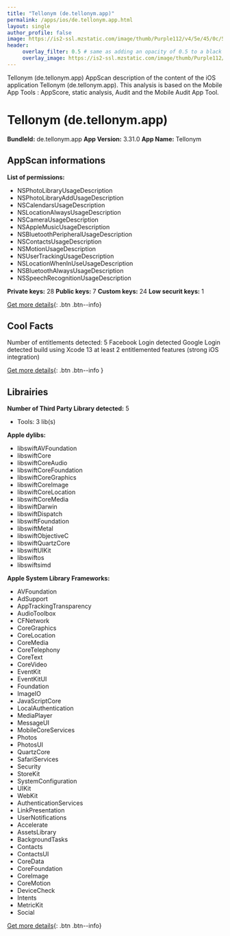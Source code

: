 ```yaml
---
title: "Tellonym (de.tellonym.app)"
permalink: /apps/ios/de.tellonym.app.html
layout: single
author_profile: false
image: https://is2-ssl.mzstatic.com/image/thumb/Purple112/v4/5e/45/0c/5e450cae-9f2c-221c-eded-8ed82f3cc4f4/AppIcon-0-0-1x_U007emarketing-0-0-0-5-0-0-sRGB-0-0-0-GLES2_U002c0-512MB-85-220-0-0.png/512x512bb.jpg
header: 
     overlay_filter: 0.5 # same as adding an opacity of 0.5 to a black background
     overlay_image: https://is2-ssl.mzstatic.com/image/thumb/Purple112/v4/5e/45/0c/5e450cae-9f2c-221c-eded-8ed82f3cc4f4/AppIcon-0-0-1x_U007emarketing-0-0-0-5-0-0-sRGB-0-0-0-GLES2_U002c0-512MB-85-220-0-0.png/512x512bb.jpg
---
```

Tellonym (de.tellonym.app) AppScan description of the content of the iOS application Tellonym (de.tellonym.app). This analysis is based on the Mobile App Tools : AppScore, static analysis, Audit and the Mobile Audit App Tool.

# Tellonym (de.tellonym.app)

**BundleId:** de.tellonym.app
**App Version:** 3.31.0
**App Name:** Tellonym


## AppScan informations 

**List of permissions:** 
- NSPhotoLibraryUsageDescription
- NSPhotoLibraryAddUsageDescription
- NSCalendarsUsageDescription
- NSLocationAlwaysUsageDescription
- NSCameraUsageDescription
- NSAppleMusicUsageDescription
- NSBluetoothPeripheralUsageDescription
- NSContactsUsageDescription
- NSMotionUsageDescription
- NSUserTrackingUsageDescription
- NSLocationWhenInUseUsageDescription
- NSBluetoothAlwaysUsageDescription
- NSSpeechRecognitionUsageDescription
  
  
**Private keys:** 28
**Public keys:** 7
**Custom keys:** 24
**Low securit keys:** 1
  
[Get more details](/pricing.html){: .btn .btn--info}

## Cool Facts

Number of entitlements detected: 5
Facebook Login detected
Google Login detected
build using Xcode 13
at least 2 entitlemented features (strong iOS integration)
  
[Get more details](/pricing.html){: .btn .btn--info }

## Librairies 
**Number of Third Party Library detected:** 5
- Tools: 3 lib(s)


**Apple dylibs:**
- libswiftAVFoundation
- libswiftCore
- libswiftCoreAudio
- libswiftCoreFoundation
- libswiftCoreGraphics
- libswiftCoreImage
- libswiftCoreLocation
- libswiftCoreMedia
- libswiftDarwin
- libswiftDispatch
- libswiftFoundation
- libswiftMetal
- libswiftObjectiveC
- libswiftQuartzCore
- libswiftUIKit
- libswiftos
- libswiftsimd


**Apple System Library Frameworks:**
- AVFoundation
- AdSupport
- AppTrackingTransparency
- AudioToolbox
- CFNetwork
- CoreGraphics
- CoreLocation
- CoreMedia
- CoreTelephony
- CoreText
- CoreVideo
- EventKit
- EventKitUI
- Foundation
- ImageIO
- JavaScriptCore
- LocalAuthentication
- MediaPlayer
- MessageUI
- MobileCoreServices
- Photos
- PhotosUI
- QuartzCore
- SafariServices
- Security
- StoreKit
- SystemConfiguration
- UIKit
- WebKit
- AuthenticationServices
- LinkPresentation
- UserNotifications
- Accelerate
- AssetsLibrary
- BackgroundTasks
- Contacts
- ContactsUI
- CoreData
- CoreFoundation
- CoreImage
- CoreMotion
- DeviceCheck
- Intents
- MetricKit
- Social


  
[Get more details](/pricing.html){: .btn .btn--info}


